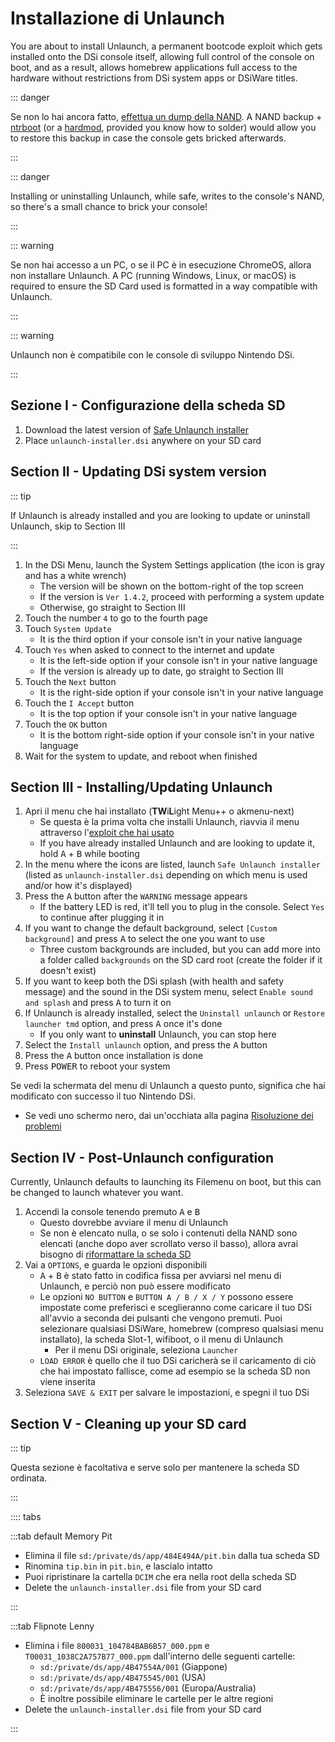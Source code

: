 # Installazione di Unlaunch

You are about to install Unlaunch, a permanent bootcode exploit which gets installed onto the DSi console itself, allowing full control of the console on boot, and as a result, allows homebrew applications full access to the hardware without restrictions from DSi system apps or DSiWare titles.

::: danger

Se non lo hai ancora fatto, [effettua un dump della NAND](dumping-nand.html). A NAND backup + [ntrboot](https://wiki.ds-homebrew.com/ds-index/ntrboot) (or a [hardmod](https://wiki.ds-homebrew.com/ds-index/hardmod), provided you know how to solder) would allow you to restore this backup in case the console gets bricked afterwards.

:::

::: danger

Installing or uninstalling Unlaunch, while safe, writes to the console's NAND, so there's a small chance to brick your console!

:::

::: warning

Se non hai accesso a un PC, o se il PC è in esecuzione ChromeOS, allora non installare Unlaunch. A PC (running Windows, Linux, or macOS) is required to ensure the SD Card used is formatted in a way compatible with Unlaunch.

:::

::: warning

Unlaunch non è compatibile con le console di sviluppo Nintendo DSi.

:::

## Sezione I - Configurazione della scheda SD

1. Download the latest version of [Safe Unlaunch installer](https://github.com/edo9300/unlaunch-installer/releases/latest/download/unlaunch-installer.dsi)
2. Place `unlaunch-installer.dsi` anywhere on your SD card

## Section II - Updating DSi system version

::: tip

If Unlaunch is already installed and you are looking to update or uninstall Unlaunch, skip to Section III

:::

1. In the DSi Menu, launch the System Settings application (the icon is gray and has a white wrench)
   - The version will be shown on the bottom-right of the top screen
   - If the version is `Ver 1.4.2`, proceed with performing a system update
   - Otherwise, go straight to Section III
2. Touch the number `4` to go to the fourth page
3. Touch `System Update`
   - It is the third option if your console isn't in your native language
4. Touch `Yes` when asked to connect to the internet and update
   - It is the left-side option if your console isn't in your native language
   - If the version is already up to date, go straight to Section III
5. Touch the `Next` button
   - It is the right-side option if your console isn't in your native language
6. Touch the `I Accept` button
   - It is the top option if your console isn't in your native language
7. Touch the `OK` button
   - It is the bottom right-side option if your console isn't in your native language
8. Wait for the system to update, and reboot when finished

## Section III - Installing/Updating Unlaunch

1. Apri il menu che hai installato (**TW**i**L**ight Menu++ o akmenu-next)
   - Se questa è la prima volta che installi Unlaunch, riavvia il menu attraverso l'[exploit che hai usato](launching-the-exploit.html)
   - If you have already installed Unlaunch and are looking to update it, hold <kbd class="face">A</kbd> + <kbd class="face">B</kbd> while booting
2. In the menu where the icons are listed, launch `Safe Unlaunch installer` (listed as `unlaunch-installer.dsi` depending on which menu is used and/or how it's displayed)
3. Press the <kbd class="face">A</kbd> button after the `WARNING` message appears
   - If the battery LED is red, it'll tell you to plug in the console. Select `Yes` to continue after plugging it in
4. If you want to change the default background, select `[Custom background]` and press <kbd class="face">A</kbd> to select the one you want to use
   - Three custom backgrounds are included, but you can add more into a folder called `backgrounds` on the SD card root (create the folder if it doesn't exist)
5. If you want to keep both the DSi splash (with health and safety message) and the sound in the DSi system menu, select `Enable sound and splash` and press <kbd class="face">A</kbd> to turn it on
6. If Unlaunch is already installed, select the `Uninstall unlaunch` or `Restore launcher tmd` option, and press <kbd class="face">A</kbd> once it's done
   - If you only want to **uninstall** Unlaunch, you can stop here
7. Select the `Install unlaunch` option, and press the <kbd class="face">A</kbd> button
8. Press the <kbd class="face">A</kbd> button once installation is done
9. Press <kbd class="face">POWER</kbd> to reboot your system

Se vedi la schermata del menu di Unlaunch a questo punto, significa che hai modificato con successo il tuo Nintendo DSi.

- Se vedi uno schermo nero, dai un'occhiata alla pagina [Risoluzione dei problemi](troubleshooting.html)

## Section IV - Post-Unlaunch configuration

Currently, Unlaunch defaults to launching its Filemenu on boot, but this can be changed to launch whatever you want.

1. Accendi la console tenendo premuto <kbd class="face">A</kbd> e <kbd class="face">B</kbd>
   - Questo dovrebbe avviare il menu di Unlaunch
   - Se non è elencato nulla, o se solo i contenuti della NAND sono elencati (anche dopo aver scrollato verso il basso), allora avrai bisogno di [riformattare la scheda SD](sd-card-setup.html)
2. Vai a `OPTIONS`, e guarda le opzioni disponibili
   - <kbd class="face">A</kbd> + <kbd class="face">B</kbd> è stato fatto in codifica fissa per avviarsi nel menu di Unlaunch, e perciò non può essere modificato
   - Le opzioni `NO BUTTON` e `BUTTON A / B / X / Y` possono essere impostate come preferisci e sceglieranno come caricare il tuo DSi all'avvio a seconda dei pulsanti che vengono premuti. Puoi selezionare qualsiasi DSiWare, homebrew (compreso qualsiasi menu installato), la scheda Slot-1, wifiboot, o il menu di Unlaunch
     - Per il menu DSi originale, seleziona `Launcher`
   - `LOAD ERROR` è quello che il tuo DSi caricherà se il caricamento di ciò che hai impostato fallisce, come ad esempio se la scheda SD non viene inserita
3. Seleziona `SAVE & EXIT` per salvare le impostazioni, e spegni il tuo DSi

## Section V - Cleaning up your SD card

::: tip

Questa sezione è facoltativa e serve solo per mantenere la scheda SD ordinata.

:::

:::: tabs

:::tab default Memory Pit

- Elimina il file `sd:/private/ds/app/484E494A/pit.bin` dalla tua scheda SD
- Rinomina `tip.bin` in `pit.bin`, e lascialo intatto
- Puoi ripristinare la cartella `DCIM` che era nella root della scheda SD
- Delete the `unlaunch-installer.dsi` file from your SD card

:::

:::tab Flipnote Lenny

- Elimina i file `800031_104784BAB6B57_000.ppm` e `T00031_1038C2A757B77_000.ppm` dall'interno delle seguenti cartelle:
  - `sd:/private/ds/app/4B47554A/001` (Giappone)
  - `sd:/private/ds/app/4B475545/001` (USA)
  - `sd:/private/ds/app/4B475556/001` (Europa/Australia)
  - È inoltre possibile eliminare le cartelle per le altre regioni
- Delete the `unlaunch-installer.dsi` file from your SD card

:::
